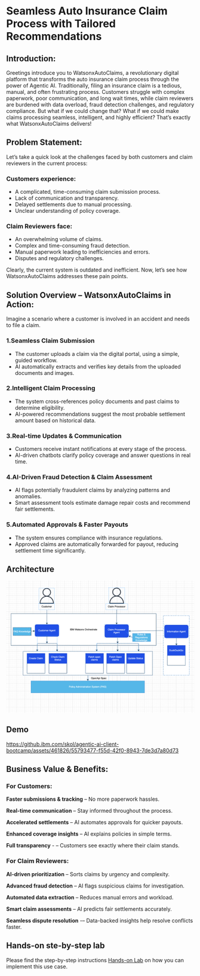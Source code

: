 # Seamless Auto Insurance Claim Process with Tailored Recommendations

## Introduction: 
Greetings introduce you to WatsonxAutoClaims, a revolutionary digital platform that transforms the auto insurance claim process through the power of Agentic AI.
Traditionally, filing an insurance claim is a tedious, manual, and often frustrating process. Customers struggle with complex paperwork, poor communication, and long wait times, while claim reviewers are burdened with data overload, fraud detection challenges, and regulatory compliance.
But what if we could change that? What if we could make claims processing seamless, intelligent, and highly efficient? That’s exactly what WatsonxAutoClaims delivers!

## Problem Statement: 
Let’s take a quick look at the challenges faced by both customers and claim reviewers in the current process:
### Customers experience:
  - A complicated, time-consuming claim submission process.
  - Lack of communication and transparency.
  - Delayed settlements due to manual processing.
  - Unclear understanding of policy coverage.

### Claim Reviewers face:
  - An overwhelming volume of claims.
  - Complex and time-consuming fraud detection.
  - Manual paperwork leading to inefficiencies and errors.
  - Disputes and regulatory challenges.

Clearly, the current system is outdated and inefficient. Now, let’s see how WatsonxAutoClaims addresses these pain points.

## Solution Overview – WatsonxAutoClaims in Action: 
Imagine a scenario where a customer is involved in an accident and needs to file a claim.
### 1.Seamless Claim Submission
 * The customer uploads a claim via the digital portal, using a simple, guided workflow.
 * AI automatically extracts and verifies key details from the uploaded documents and images.
### 2.Intelligent Claim Processing
 * The system cross-references policy documents and past claims to determine eligibility.
 * AI-powered recommendations suggest the most probable settlement amount based on historical data.
### 3.Real-time Updates & Communication
 * Customers receive instant notifications at every stage of the process.
 * AI-driven chatbots clarify policy coverage and answer questions in real time.
### 4.AI-Driven Fraud Detection & Claim Assessment
 * AI flags potentially fraudulent claims by analyzing patterns and anomalies.
 * Smart assessment tools estimate damage repair costs and recommend fair settlements.
### 5.Automated Approvals & Faster Payouts
 * The system ensures compliance with insurance regulations.
 * Approved claims are automatically forwarded for payout, reducing settlement time significantly.

## Architecture
![Architecture](./assets/Autoclaims_Insurance_Architecture.png)


## Demo


https://github.ibm.com/skol/agentic-ai-client-bootcamp/assets/461826/55793477-f55d-42f0-8943-7de3d7a80d73



## Business Value & Benefits:
### For Customers:
  **Faster submissions & tracking** – No more paperwork hassles.
  
  **Real-time communication** – Stay informed throughout the process.
  
  **Accelerated settlements** – AI automates approvals for quicker payouts.
  
  **Enhanced coverage insights** – AI explains policies in simple terms.
  
  **Full transparency** - – Customers see exactly where their claim stands.

### For Claim Reviewers:
  **AI-driven prioritization** – Sorts claims by urgency and complexity.
  
  **Advanced fraud detection** – AI flags suspicious claims for investigation.
  
  **Automated data extraction** – Reduces manual errors and workload.
  
  **Smart claim assessments** – AI predicts fair settlements accurately.
  
  **Seamless dispute resolution** -– Data-backed insights help resolve conflicts faster.

## Hands-on ste-by-step lab

Please find the step-by-step instructions [Hands-on Lab](/usecases/autoclaim-insurance/assets/hands_on_lab_autoclaim_insurance.md) on how you can implement this use case.
